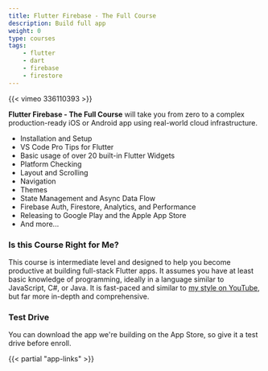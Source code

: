 ```yaml
---
title: Flutter Firebase - The Full Course
description: Build full app
weight: 0
type: courses
tags: 
    - flutter
    - dart
    - firebase
    - firestore
---
```


{{< vimeo 336110393 >}}

**Flutter Firebase - The Full Course** will take you from zero to a complex production-ready iOS or Android app using real-world cloud infrastructure. 

- Installation and Setup
- VS Code Pro Tips for Flutter
- Basic usage of over 20 built-in Flutter Widgets
- Platform Checking
- Layout and Scrolling
- Navigation
- Themes
- State Management and Async Data Flow
- Firebase Auth, Firestore, Analytics, and Performance
- Releasing to Google Play and the Apple App Store
- And more...


### Is this Course Right for Me?

This course is intermediate level and designed to help you become productive at building full-stack Flutter apps. It assumes you have at least basic knowledge of programming, ideally in a language similar to JavaScript, C#, or Java. It is fast-paced and similar to [my style on YouTube](https://www.youtube.com/channel/UCsBjURrPoezykLs9EqgamOA?), but far more in-depth and comprehensive. 


### Test Drive

You can download the app we're building on the App Store, so give it a test drive before enroll. 

{{< partial "app-links" >}}

